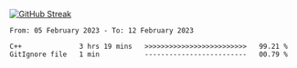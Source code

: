 [![GitHub Streak](https://streak-stats.demolab.com?user=renren-017&theme=sea&hide_border=true&background=DD272700)](https://git.io/streak-stats)

<!--START_SECTION:waka-->

```text
From: 05 February 2023 - To: 12 February 2023

C++              3 hrs 19 mins   >>>>>>>>>>>>>>>>>>>>>>>>>   99.21 %
GitIgnore file   1 min           -------------------------   00.79 %
```

<!--END_SECTION:waka-->
